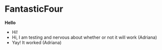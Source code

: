 # FantasticFour
__Hello__ 
- Hi!
- Hi, I am testing and nervous about whether or not it will work (Adriana)
- Yay! It worked (Adriana)
